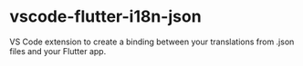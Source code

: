 # vscode-flutter-i18n-json

VS Code extension to create a binding between your translations from .json files and your Flutter app.
